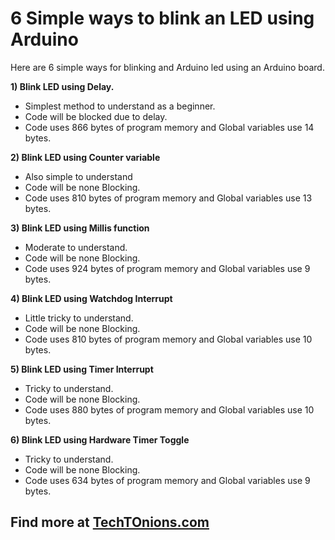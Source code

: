 # 6 Simple ways to blink an LED using Arduino

Here are 6 simple ways for blinking and Arduino led using an Arduino board.

**1) Blink LED using Delay.**
 * Simplest method to understand as a beginner.
 * Code will be blocked due to delay.
 * Code uses 866 bytes of program memory and Global variables use 14 bytes.

**2) Blink LED using Counter variable**
 * Also simple to understand
 * Code will be none Blocking.
 * Code uses 810 bytes of program memory and Global variables use 13 bytes.

**3) Blink LED using Millis function**
 * Moderate to understand.
 * Code will be none Blocking.
 * Code uses 924 bytes of program memory and Global variables use 9 bytes.

**4) Blink LED using Watchdog Interrupt**
 * Little tricky to understand.
 * Code will be none Blocking.	
 * Code uses 810 bytes of program memory and Global variables use 10 bytes.

**5) Blink LED using  Timer Interrupt**
 * Tricky to understand.
 * Code will be none Blocking.
 * Code uses 880 bytes of program memory and Global variables use 10 bytes.

**6) Blink LED using Hardware Timer Toggle**
 * Tricky to understand.
 * Code will be none Blocking.
 * Code uses 634 bytes of program memory and Global variables use 9 bytes.

## Find more at [TechTOnions.com](https://www.techtonions.com/arduino/)


